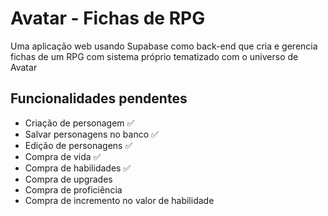 # Avatar - Fichas de RPG

Uma aplicação web usando Supabase como back-end que cria e gerencia fichas de um RPG com sistema próprio tematizado com o universo de Avatar

## Funcionalidades pendentes

- Criação de personagem ✅
- Salvar personagens no banco ✅
- Edição de personagens ✅
- Compra de vida ✅
- Compra de habilidades ✅
- Compra de upgrades 
- Compra de proficiência
- Compra de incremento no valor de habilidade
